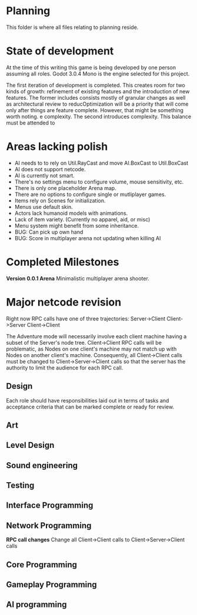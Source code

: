 # Planning

This folder is where all files relating to planning reside.

# State of development

At the time of this writing this game is being developed by
one person assuming all roles. Godot 3.0.4 Mono is the engine selected 
for this project.

The first iteration of development is completed. This creates room for
two kinds of growth: refinement of existing features and the introduction
of new features. The former includes consists mostly of granular changes
as well as architectural review to reducOptimization will be a priority that will come only after things are feature complete.  However, that might be something worth noting. e complexity. The second introduces
complexity. This balance must be attended to 

# Areas lacking polish
- AI needs to to rely on Util.RayCast and move AI.BoxCast to Util.BoxCast
- AI does not support netcode.
- AI is currently not smart.
- There's no settings menu to configure volume, mouse sensitivity, etc.
- There is only one placeholder Arena map.
- There are no options to configure single or mutliplayer games.
- Items rely on Scenes for initialization.
- Menus use default skin.
- Actors lack humanoid models with animations.
- Lack of item variety. (Currently no apparel, aid, or misc)
- Menu system might benefit from some inheritance.
- BUG: Can pick up own hand
- BUG: Score in multiplayer arena not updating when killing AI

# Completed Milestones

**Version 0.0.1 Arena**
Minimalistic multiplayer arena shooter.

# Major netcode revision

Right now RPC calls have one of three trajectories:
Server->Client
Client->Server
Client->Client

The Adventure mode will necessarily involve each client machine having a subset
of the Server's node tree. Client->Client RPC calls will be problematic, as Nodes
on one client's machine may not match up with Nodes on another client's machine. 
Consequently, all Client->Client calls must be changed to Client->Server->Client
calls so that the server has the authority to limit the audience for each RPC call.

## Design
Each role should have responsibilities laid out in terms of tasks and acceptance
criteria that can be marked complete or ready for review.

## Art

## Level Design

## Sound engineering

## Testing

## Interface Programming

## Network Programming

**RPC call changes**
Change all Client->Client calls to Client->Server->Client calls

## Core Programming

## Gameplay Programming

## AI programming
